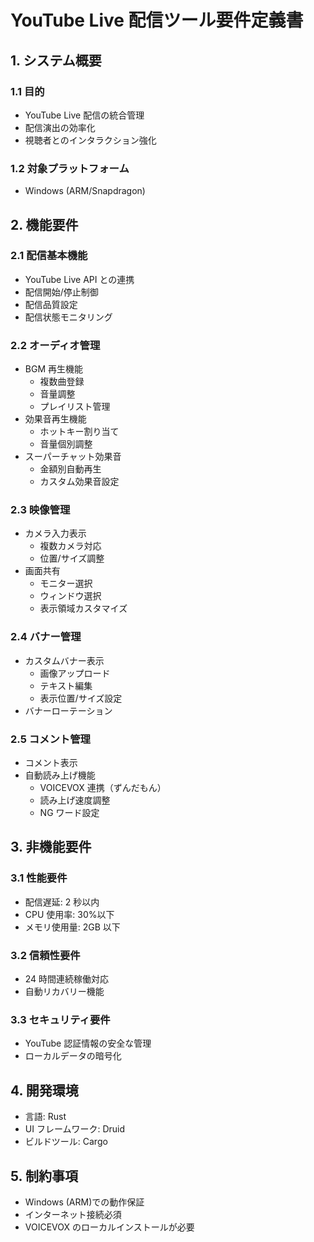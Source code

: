 # YouTube Live 配信ツール要件定義書

## 1. システム概要

### 1.1 目的

- YouTube Live 配信の統合管理
- 配信演出の効率化
- 視聴者とのインタラクション強化

### 1.2 対象プラットフォーム

- Windows (ARM/Snapdragon)

## 2. 機能要件

### 2.1 配信基本機能

- YouTube Live API との連携
- 配信開始/停止制御
- 配信品質設定
- 配信状態モニタリング

### 2.2 オーディオ管理

- BGM 再生機能
  - 複数曲登録
  - 音量調整
  - プレイリスト管理
- 効果音再生機能
  - ホットキー割り当て
  - 音量個別調整
- スーパーチャット効果音
  - 金額別自動再生
  - カスタム効果音設定

### 2.3 映像管理

- カメラ入力表示
  - 複数カメラ対応
  - 位置/サイズ調整
- 画面共有
  - モニター選択
  - ウィンドウ選択
  - 表示領域カスタマイズ

### 2.4 バナー管理

- カスタムバナー表示
  - 画像アップロード
  - テキスト編集
  - 表示位置/サイズ設定
- バナーローテーション

### 2.5 コメント管理

- コメント表示
- 自動読み上げ機能
  - VOICEVOX 連携（ずんだもん）
  - 読み上げ速度調整
  - NG ワード設定

## 3. 非機能要件

### 3.1 性能要件

- 配信遅延: 2 秒以内
- CPU 使用率: 30%以下
- メモリ使用量: 2GB 以下

### 3.2 信頼性要件

- 24 時間連続稼働対応
- 自動リカバリー機能

### 3.3 セキュリティ要件

- YouTube 認証情報の安全な管理
- ローカルデータの暗号化

## 4. 開発環境

- 言語: Rust
- UI フレームワーク: Druid
- ビルドツール: Cargo

## 5. 制約事項

- Windows (ARM)での動作保証
- インターネット接続必須
- VOICEVOX のローカルインストールが必要
